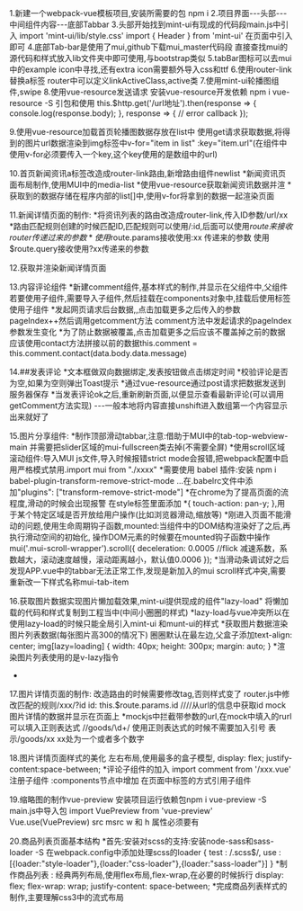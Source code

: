 
1.新建一个webpack-vue模板项目,安装所需要的包 npm i
2.项目界面---头部---中间组件内容---底部Tabbar
3.头部开始找到mint-ui有现成的代码段main.js中引入
import 'mint-ui/lib/style.css'
import { Header } from 'mint-ui'
在页面中引入即可<mt-header fixed title="cc vue project"></mt-header>
4.底部Tab-bar是使用了mui,github下载mui_master代码段
直接查找mui的源代码和样式放入lib文件夹中即可使用,与bootstrap类似
5.tabBar图标可以去mui中的example icon中寻找,还有extra icon需要额外导入css和ttf
6.使用router-link替换a标签 router中可以定义linkActiveClass,active类
7.使用mint-ui轮播图组件,swipe
8.使用vue-resource发送请求 安装vue-resource开发依赖 npm i vue-resource -S
引包和使用 
this.$http.get('/url地址').then(response => {
	console.log(response.body);
}, response => {
	// error callback
});

9.使用vue-resource加载首页轮播图数据存放在list中
使用get请求获取数据,将得到的图片url数据渲染到img标签中v-for="item in list" :key="item.url"(在组件中使用v-for必须要传入一个key,这个key使用的是数组中的url)

10.首页新闻资讯a标签改造成router-link路由,新增路由组件newlist
*新闻资讯页面布局制作,使用MUI中的media-list
*使用vue-resource获取新闻资讯数据并渲
*获取到的数据存储在程序内部的list[]中,使用v-for将拿到的数据一起渲染页面

11.新闻详情页面的制作:
*将资讯列表的路由改造成router-link,传入ID参数/url/xx 
*路由匹配规则创建的时候匹配ID,匹配规则可以使用/:id,后面可以使用$route来接收router传递过来的参数
*使用$route.params接收使用:xx 传递来的参数  使用$route.query接收使用?xx传递来的参数

12.获取并渲染新闻详情页面

13.内容评论组件
*新建comment组件,基本样式的制作,并显示在父组件中,父组件若要使用子组件,需要导入子组件,然后挂载在components对象中,挂载后使用标签使用子组件
*发起网页请求后台数据,,点击加载更多之后传入的参数pageIndex++然后调用getcomment方法 comment方法中发起请求的pageIndex参数发生变化
*为了防止数据被覆盖,点击加载更多之后应该不覆盖掉之前的数据应该使用contact方法拼接以前的数据this.comment = this.comment.contact(data.body.data.message)

14.##发表评论
*文本框做双向数据绑定,发表按钮做点击绑定时间
*校验评论是否为空,如果为空则弹出Toast提示
*通过vue-resource通过post请求把数据发送到服务器保存
*当发表评论ok之后,重新刷新页面,以便显示查看最新评论(可以调用getComment方法实现) ---一般本地将内容直接unshift进入数组第一个内容显示出来就好了

15.图片分享组件:
*制作顶部滑动tabbar,注意:借助于MUI中的tab-top-webview-main 并需要把slider区域的mui-fullscreen类去掉(不需要全屏)
*使用scroll区域滚动组件:导入MUI js文件,导入时候报错strict mode会报错,把webpack配置中启用严格模式禁用.import mui from "./xxxx"
*需要使用 babel 插件:安装 npm i babel-plugin-transform-remove-strict-mode ...在.babelrc文件中添加"plugins": ["transform-remove-strict-mode"]
*在chrome为了提高页面的流程度,滑动的时候会出现报警 在style标签里面添加 *{ touch-action: pan-y; },用于某个特定区域是否开放给用户操作(比如浏览器滑动,缩放等)
*刚进入页面不能滑动的问题,使用生命周期钩子函数,mounted:当组件中的DOM结构渲染好了之后,再执行滑动空间的初始化,
操作DOM元素的时候要在mounted钩子函数中操作
mui('.mui-scroll-wrapper').scroll({
	deceleration: 0.0005 //flick 减速系数，系数越大，滚动速度越慢，滚动距离越小，默认值0.0006
});
*当滑动条调试好之后发现APP.vue中的tabbar无法正常工作,发现是新加入的mui scroll样式冲突,需要重新改一下样式名称mui-tab-item

16.获取图片数据实现图片懒加载效果,mint-ui提供现成的组件"lazy-load" 将懒加载的代码和样式复制到工程当中(中间小圈圈的样式)
*lazy-load与vue冲突所以在使用lazy-load的时候只能全局引入mint-ui 和munt-ui的样式
*获取图片数据渲染图片列表数据(每张图片高300的情况下) 圈圈默认在最左边,父盒子添加text-align: center;
img[lazy=loading] {
  width: 40px;
  height: 300px;
  margin: auto;
}
*渲染图片列表使用的是v-lazy指令
<ul>
	<li v-for="item in imgdatalist" :key="item.id">
		<img v-lazy="item">
	</li>
</ul>

17.图片详情页面的制作:
改造路由的时候需要修改tag,否则样式变了 router.js中修改匹配的规则/xxx/?id
id: this.$route.params.id ////从url的信息中获取id
mock图片详情的数据并显示在页面上
*mockjs中拦截带参数的url,在mock中填入的rurl可以填入正则表达式
/\/goods\/\d+/ 使用正则表达式的时候不需要加入引号
表示/goods/xx xx处为一个或者多个数字

18.图片详情页面样式的美化
左右布局,使用最多的盒子模型,
display: flex;
justify-content:space-between;
*评论子组件的加入
import comment from '/xxx.vue'
注册子组件 :components节点中增加
在页面中标签的方式引用子组件

19.缩略图的制作vue-preview
安装项目运行依赖包npm i vue-preview -S
main.js中导入包
import VuePreview from 'vue-preview'
Vue.use(VuePreview)
src msrc w 和 h 属性必须要有

20.商品列表页面基本结构
*首先:安装对scss的支持:安装node-sass和sass-loader -S
在webpack.config中添加处理scss的loader { test : /\.scss$/, use : [{loader:"style-loader"},{loader:"css-loader"},{loader:"sass-loader"}] }
*制作商品列表 : 经典两列布局,使用flex布局,flex-wrap,在必要的时候拆行
display: flex;
flex-wrap: wrap;
justify-content: space-between;
*完成商品列表样式的制作,主要理解css3中的流式布局

